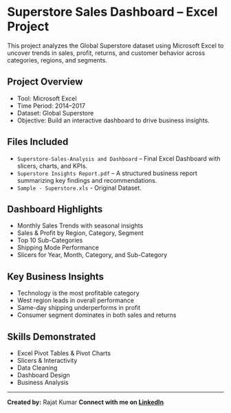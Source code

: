 # Superstore Sales Dashboard – Excel Project

This project analyzes the Global Superstore dataset using Microsoft Excel to uncover trends in sales, profit, returns, and customer behavior across categories, regions, and segments.

## Project Overview
- Tool: Microsoft Excel
- Time Period: 2014–2017
- Dataset: Global Superstore
- Objective: Build an interactive dashboard to drive business insights.

## Files Included
- `Superstore-Sales-Analysis and Dashboard` – Final Excel Dashboard with slicers, charts, and KPIs.
- `Superstore Insights Report.pdf` – A structured business report summarizing key findings and recommendations.
- `Sample - Superstore.xls` - Original Dataset.

## Dashboard Highlights
- Monthly Sales Trends with seasonal insights
- Sales & Profit by Region, Category, Segment
- Top 10 Sub-Categories
- Shipping Mode Performance
- Slicers for Year, Month, Category, and Sub-Category

## Key Business Insights
- Technology is the most profitable category
- West region leads in overall performance
- Same-day shipping underperforms in profit
- Consumer segment dominates in both sales and returns

## Skills Demonstrated
- Excel Pivot Tables & Pivot Charts
- Slicers & Interactivity
- Data Cleaning
- Dashboard Design
- Business Analysis

---

**Created by:** Rajat Kumar 
**Connect with me on [LinkedIn](https://www.linkedin.com/in/rajat-kumar-analyst/)**  
